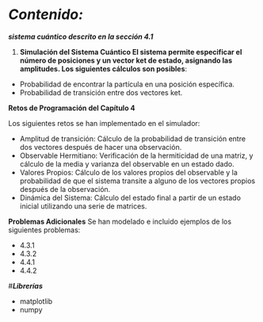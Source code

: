 # ***Contenido:***

***sistema cuántico descrito en la sección 4.1***

1. **Simulación del Sistema Cuántico El sistema permite especificar el número de posiciones y un vector ket de estado, asignando las amplitudes. Los siguientes cálculos son posibles**:
   
- Probabilidad de encontrar la partícula en una posición específica.
- Probabilidad de transición entre dos vectores ket.

**Retos de Programación del Capítulo 4**

Los siguientes retos se han implementado en el simulador:

- Amplitud de transición: Cálculo de la probabilidad de transición entre dos vectores después de hacer una observación.
- Observable Hermitiano: Verificación de la hermiticidad de una matriz, y cálculo de la media y varianza del observable en un estado dado.
- Valores Propios: Cálculo de los valores propios del observable y la probabilidad de que el sistema transite a alguno de los vectores propios después de la observación.
- Dinámica del Sistema: Cálculo del estado final a partir de un estado inicial utilizando una serie de matrices.

**Problemas Adicionales**
Se han modelado e incluido ejemplos de los siguientes problemas:

- 4.3.1
- 4.3.2
- 4.4.1
- 4.4.2

#***Librerías***
- matplotlib
- numpy
